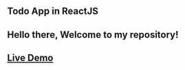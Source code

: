## Todo App in ReactJS
## Hello there, Welcome to my repository!

## [Live Demo](https://jabeedtodo.netlify.app/)
